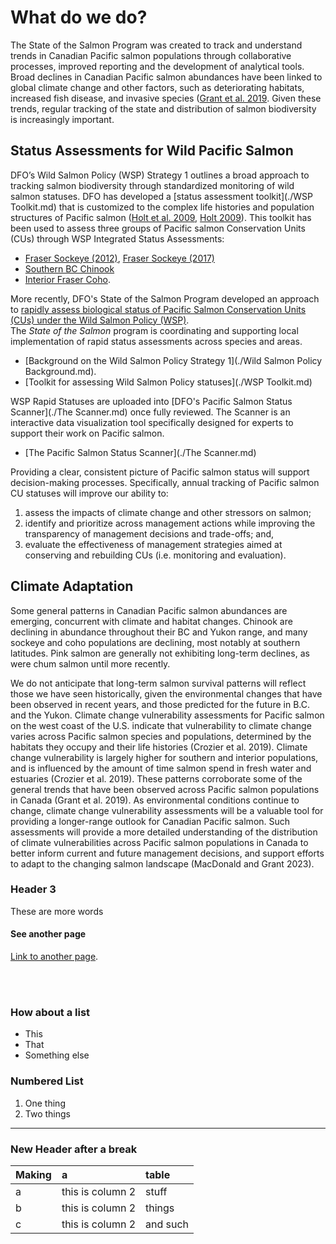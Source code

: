 # **What do we do?**

The State of the Salmon Program was created to track and understand trends in Canadian Pacific salmon populations through collaborative processes, improved reporting 
and the development of analytical tools.
Broad declines in Canadian Pacific salmon abundances have been linked to global climate change and other factors, such as 
deteriorating habitats, increased fish disease, and invasive species ([Grant et al. 2019](./References.md). Given these trends, regular tracking of 
the state and distribution of salmon biodiversity is increasingly important.


## **Status Assessments for Wild Pacific Salmon**

DFO’s Wild Salmon Policy (WSP) Strategy 1 outlines a broad approach to tracking salmon biodiversity through standardized monitoring of wild salmon statuses. 
DFO has developed a [status assessment toolkit](./WSP Toolkit.md) that is customized to the complex life histories and population structures of Pacific salmon ([Holt et al. 2009](./References.md), [Holt 2009](./References.md)). 
This toolkit has been used to assess three groups of Pacific salmon Conservation Units (CUs) through WSP Integrated Status Assessments: 
* <a href="https://waves-vagues.dfo-mpo.gc.ca/library-bibliotheque/349836.pdf">Fraser Sockeye (2012)</a>, <a href="https://waves-vagues.dfo-mpo.gc.ca/library-bibliotheque/40712163.pdf">Fraser Sockeye (2017)</a>
* <a href="https://waves-vagues.dfo-mpo.gc.ca/library-bibliotheque/40595419.pdf">Southern BC Chinook</a>
* <a href="https://waves-vagues.dfo-mpo.gc.ca/library-bibliotheque/364851.pdf">Interior Fraser Coho</a>.

More recently, DFO's State of the Salmon Program developed an approach to <a href="https://waves-vagues.dfo-mpo.gc.ca/library-bibliotheque/41225260.pdf">rapidly assess biological status of Pacific Salmon Conservation Units (CUs) under the Wild Salmon Policy (WSP)</a>.   
The *State of the Salmon* program is coordinating and supporting local implementation of rapid status assessments across species and areas.

- [Background on the Wild Salmon Policy Strategy 1](./Wild Salmon Policy Background.md).
- [Toolkit for assessing Wild Salmon Policy statuses](./WSP Toolkit.md)

WSP Rapid Statuses are uploaded into [DFO's Pacific Salmon Status Scanner](./The Scanner.md) once fully reviewed. The Scanner is an interactive data visualization tool specifically designed for experts to support their work on 
Pacific salmon. 

- [The Pacific Salmon Status Scanner](./The Scanner.md)

Providing a clear, consistent picture of Pacific salmon status will support decision-making processes. Specifically, annual tracking of Pacific salmon CU statuses will improve our ability to: 
1) assess the impacts of climate change and other stressors on salmon; 
2) identify and prioritize across management actions while improving the transparency of management decisions and trade-offs; and, 
3) evaluate the effectiveness of management strategies aimed at conserving and rebuilding CUs (i.e. monitoring and evaluation).
 

## **Climate Adaptation**

Some general patterns in Canadian Pacific salmon abundances are emerging, concurrent with climate and habitat changes. Chinook are declining in abundance throughout their BC and Yukon range, and many sockeye and coho 
populations are declining, most notably at southern latitudes. Pink salmon are generally not exhibiting long-term declines, as were chum salmon until more recently. 

We do not anticipate that long-term salmon survival patterns will reflect those we have seen historically, given the environmental changes that have been observed in recent years, and those predicted for the 
future in B.C. and the Yukon. Climate change vulnerability assessments for Pacific salmon on the west coast of the U.S. indicate that vulnerability to climate change varies across Pacific salmon species and 
populations, determined by the habitats they occupy and their life histories (Crozier et al. 2019). Climate change vulnerability is largely higher for southern and interior populations, and is influenced by the amount 
of time salmon spend in fresh water and estuaries (Crozier et al. 2019). These patterns corroborate some of the general trends that have been observed across Pacific salmon populations in Canada (Grant et al. 2019).
As environmental conditions continue to change, climate change vulnerability assessments will be a valuable tool for providing a longer-range outlook for Canadian Pacific salmon. Such assessments will provide a more 
detailed understanding of the distribution of climate vulnerabilities across Pacific salmon populations in Canada to better inform current and future management decisions, and support efforts to adapt to the changing 
salmon landscape (MacDonald and Grant 2023).   
 


### Header 3 

These are more words


#### See another page
[Link to another page](./linkedpage.html).



<br>
<br>



### How about a list
* This
* That
* Something else

### Numbered List
1. One thing
2. Two things

***
### New Header after a break

| Making        | a         | table |
|:-------------|:------------------|:------|
| a           | this is column 2 | stuff |
| b           | this is column 2    | things  |
| c           | this is column 2       | and such   |

